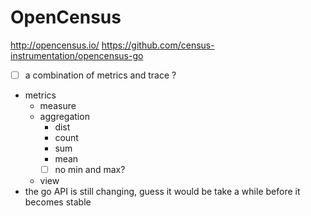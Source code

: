 # OpenCensus

http://opencensus.io/
https://github.com/census-instrumentation/opencensus-go

- [ ] a combination of metrics and trace ?
- metrics
  - measure
  - aggregation
    - dist
    - count
    - sum
    - mean
    - [ ] no min and max?
  - view
- the go API is still changing, guess it would be take a while before it becomes stable